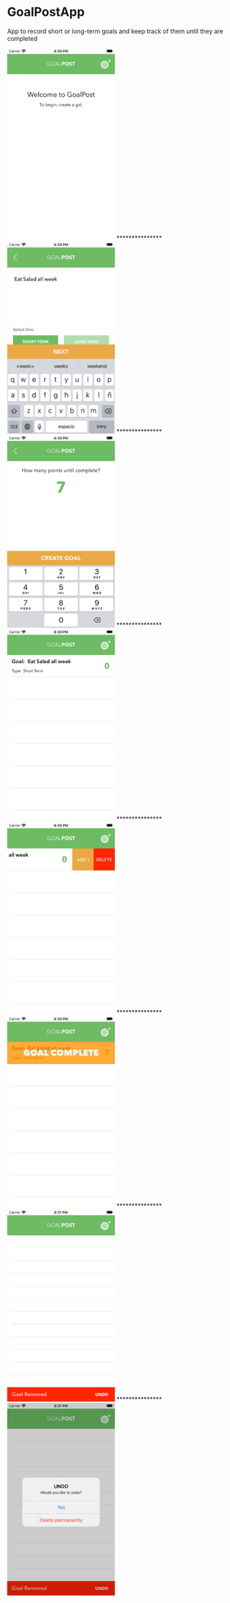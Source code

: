 # GoalPostApp
App to record short or long-term goals and keep track of them until they are completed

<img src="images/Simulator Screen Shot - iPhone SE (2nd generation) - 2020-07-25 at 20.30.07.png" width="250">
***************
<img src="images/Simulator Screen Shot - iPhone SE (2nd generation) - 2020-07-25 at 20.30.27.png" width="250">
***************
<img src="images/Simulator Screen Shot - iPhone SE (2nd generation) - 2020-07-25 at 20.30.35.png" width="250">
***************
<img src="images/Simulator Screen Shot - iPhone SE (2nd generation) - 2020-07-25 at 20.30.40.png" width="250">
***************
<img src="images/Simulator Screen Shot - iPhone SE (2nd generation) - 2020-07-25 at 20.30.45.png" width="250">
***************
<img src="images/Simulator Screen Shot - iPhone SE (2nd generation) - 2020-07-25 at 20.30.58.png" width="250">
***************
<img src="images/Simulator Screen Shot - iPhone SE (2nd generation) - 2020-07-25 at 20.31.06.png" width="250">
***************
<img src="images/Simulator Screen Shot - iPhone SE (2nd generation) - 2020-07-25 at 20.31.08.png" width="250">

